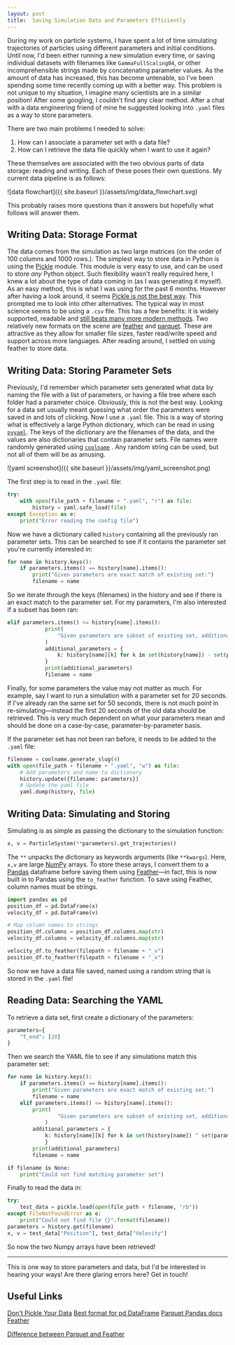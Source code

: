 ```yaml
---
layout: post
title:  Saving Simulation Data and Parameters Efficiently
---
```

During my work on particle systems, I have spent a lot of time simulating trajectories of particles using different parameters and initial conditions. Until now, I'd been either running a new simulation every time, or saving individual datasets with filenames like `GammaFullScaling04`,  or other incomprehensible strings made by concatenating parameter values. As the amount of data has increased, this has become untenable, so I've been spending some time recently coming up with a better way.  This problem is not unique to my situation, I imagine many scientists are in a similar position! After some googling, I couldn't find any clear method. After a chat with a data engineering friend of mine he suggested looking into `.yaml` files as a way to store parameters.

There are two main problems I needed to solve:

1. How can I associate a parameter set with a data file?
2. How can I retrieve the data file quickly when I want to use it again?

These themselves are associated with the two obvious parts of data storage: reading and writing. Each of these poses their own questions. My current data pipeline is as follows:

![data flowchart]({{ site.baseurl }}/assets/img/data_flowchart.svg)





This probably raises more questions than it answers but hopefully what follows will answer them.

## Writing Data: Storage Format

The data comes from the simulation as two large matrices (on the order of 100 columns and 1000 rows.).  The simplest way to store data in Python is using the [Pickle](https://docs.python.org/3/library/pickle.html) module. This module is very easy to use, and can be used to store *any* Python object. Such flexibility wasn't really required here, I knew a lot about the type of data coming in (as I was generating it myself). As an easy method, this is what I was using for the past 6 months. However after having a look around, it seems [Pickle is not the best way](https://www.benfrederickson.com/dont-pickle-your-data/). This prompted me to look into other alternatives. The typical way in most science seems to be using a `.csv` file. This has a few benefits: it is widely supported, readable and [still beats many more modern methods](https://towardsdatascience.com/the-best-format-to-save-pandas-data-414dca023e0d). Two relatively new formats on the scene are [feather](https://blog.rstudio.com/2016/03/29/feather/) and [parquet](https://arrow.apache.org/docs/python/parquet.html). These are attractive as they allow for smaller file sizes,  faster read/write speed and support across more languages. After reading around, I settled on using feather to store data.

## Writing Data: Storing Parameter Sets

Previously, I'd remember which parameter sets generated what data by naming the file with a list of parameters, or having a file tree where each folder had a parameter choice. Obviously, this is not the best way. Looking for a data set usually meant guessing what order the parameters were saved in and lots of clicking. Now I use a `.yaml` file. This is a way of storing what is effectively a large Python dictionary, which can be read in using [`pyyaml`](https://pypi.org/project/PyYAML/). The keys of the dictionary are the filenames of the data, and the values are also dictionaries that contain parameter sets.  File names were randomly generated using [`coolname`](https://pypi.org/project/coolname/) . Any random string can be used, but not all of them will be as amusing.

![yaml screenshot]({{ site.baseurl }}/assets/img/yaml_screenshot.png)

The first step is to read in the `.yaml` file:

```python
try:
	with open(file_path + filename + ".yaml", "r") as file:
		history = yaml.safe_load(file)
except Exception as e:
	print("Error reading the config file")
```

Now we have a dictionary called `history` containing all the previously ran parameter sets. This can be searched to see if it contains the parameter set you're currently interested in:

```python
for name in history.keys():
    if parameters.items() == history[name].items():
        print("Given parameters are exact match of existing set:")
        filename = name
```

So we iterate through the keys (filenames) in the history and see if there is an exact match to the parameter set. For my parameters, I'm also interested if a subset has been ran:

```python
elif parameters.items() <= history[name].items():
            print(
                "Given parameters are subset of existing set, additional parameters are:"
            )
            additional_parameters = {
                k: history[name][k] for k in set(history[name]) - set(parameters)
            }
            print(additional_parameters)
            filename = name
```

Finally, for some parameters the value may not matter as much. For example, say I want to run a simulation with a parameter set for 20 seconds. If I've already ran the same set for 50 seconds, there is not much point in re-simulating—instead the first 20 seconds of the old data should be retrieved. This is very much dependent on what your parameters mean and should be done on a case-by-case, parameter-by-parameter basis.

If the parameter set has not been ran before, it needs to be added to the `.yaml` file:

```python
filename = coolname.generate_slug(4)
with open(file_path + filename + ".yaml", "w") as file:
    # Add parameters and name to dictionary
	history.update({filename: parameters})
    # Update the yaml file
    yaml.dump(history, file)
```

## Writing Data: Simulating and Storing

Simulating is as simple as passing the dictionary to the simulation function:

```python
x, v = ParticleSystem(**parameters).get_trajectories()
```

The `**` unpacks the dictionary as keywords arguments (like `**kwargs`). Here, `x,v` are large [NumPy](https://numpy.org/) arrays. To store these arrays, I convert them to a [Pandas](https://pandas.pydata.org/) dataframe before saving them using [Feather](https://github.com/wesm/feather)—in fact, this is now built in to Pandas using the `to_feather` function. To save using Feather, column names must be strings.

```python
import pandas as pd
position_df = pd.DataFrame(x)
velocity_df = pd.DataFrame(v)

# Map column names to strings
position_df.columns = position_df.columns.map(str)
velocity_df.columns = velocity_df.columns.map(str)

velocity_df.to_feather(filepath + filename + "_v")
position_df.to_feather(filepath + filename + "_x")
```

So now we have a data file saved, named using a random string that is stored in the `.yaml` file!

## Reading Data: Searching the YAML

To retrieve a data set, first create a dictionary of the parameters:

```python
parameters={
    "T_end": [20]
}
```

Then we search the YAML file to see if any simulations match this parameter set:

```python
for name in history.keys():
	if parameters.items() == history[name].items():
 		print("Given parameters are exact match of existing set:")
        filename = name
	elif parameters.items() <= history[name].items():
		print(
                "Given parameters are subset of existing set, additional parameters are:"
            )
		additional_parameters = {
        	k: history[name][k] for k in set(history[name]) ^ set(parameters)
            }
		print(additional_parameters)
        filename = name

if filename is None:
	print("Could not find matching parameter set")
```

Finally to read the data in:

```python
try:
	test_data = pickle.load(open(file_path + filename, "rb"))
except FileNotFoundError as e:
	print("Could not find file {}".format(filename))
parameters = history.get(filename)
x, v = test_data["Position"], test_data["Velocity"]
```

So now the two Numpy arrays have been retrieved!

-----

This is one way to store parameters and data, but I'd be interested in hearing your ways! Are there glaring errors here? Get in touch!

## Useful Links

[Don't Pickle Your Data](https://www.benfrederickson.com/dont-pickle-your-data/)
[Best format for pd DataFrame](https://towardsdatascience.com/the-best-format-to-save-pandas-data-414dca023e0d)
[Parquet Pandas docs](https://pandas.pydata.org/pandas-docs/stable/reference/api/pandas.DataFrame.to_parquet.html#pandas.DataFrame.to_parquet)
[Feather](https://blog.rstudio.com/2016/03/29/feather/)

[Difference between Parquet and Feather](https://stackoverflow.com/questions/48083405/what-are-the-differences-between-feather-and-parquet)
